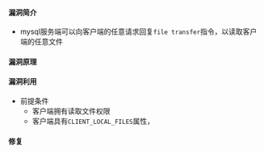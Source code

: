 #### 漏洞简介

* mysql服务端可以向客户端的任意请求回复`file transfer`指令，以读取客户端的任意文件

#### 漏洞原理

#### 漏洞利用

* 前提条件
  * 客户端拥有读取文件权限
  * 客户端具有`CLIENT_LOCAL_FILES`属性，

#### 修复